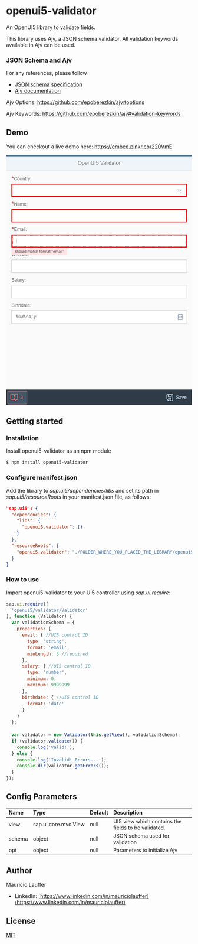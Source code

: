 # openui5-validator
An OpenUI5 library to validate fields.

This library uses Ajv, a JSON schema validator. All validation keywords available in Ajv can be used.

### JSON Schema and Ajv

For any references, please follow

- [JSON schema specification](http://json-schema.org/)
- [Ajv documentation](https://github.com/epoberezkin/ajv)

Ajv Options: https://github.com/epoberezkin/ajv#options

Ajv Keywords: https://github.com/epoberezkin/ajv#validation-keywords


## Demo
You can checkout a live demo here: https://embed.plnkr.co/220VmE

[<img src="openui5-validator.png">](https://raw.githubusercontent.com/mauriciolauffer/openui5-password/master/openui5-validator.png)


## Getting started

### Installation
Install openui5-validator as an npm module
```sh
$ npm install openui5-validator
```

### Configure manifest.json
Add the library to *sap.ui5/dependencies/libs* and set its path in *sap.ui5/resourceRoots* in your manifest.json file, as follows:

```json
"sap.ui5": {
  "dependencies": {
    "libs": {
      "openui5.validator": {}
    }
  },
  "resourceRoots": {
    "openui5.validator": "./FOLDER_WHERE_YOU_PLACED_THE_LIBRARY/openui5/validator/"
  }
}
```

### How to use
Import openui5-validator to your UI5 controller using *sap.ui.require*:

```javascript
sap.ui.require([
  'openui5/validator/Validator'
], function (Validator) {
  var validationSchema = {
    properties: {
      email: { //UI5 control ID
        type: 'string',
        format: 'email',
        minLength: 3 //required
      },
      salary: { //UI5 control ID
        type: 'number',
        minimum: 0,
        maximum: 9999999
      },
      birthdate: { //UI5 control ID
        format: 'date'
      }
    }
  };
  
  var validator = new Validator(this.getView(), validationSchema);
  if (validator.validate()) {
    console.log('Valid!');
  } else {
    console.log('Invalid! Errors...');
    console.dir(validator.getErrors());
  }
});
```

## Config Parameters
| Name | Type | Default| Description
| :---- | :------------------- | :---- | :---------  |
| view | sap.ui.core.mvc.View | null | UI5 view which contains the fields to be validated.
| schema | object | null | JSON schema used for validation
| opt | object | null | Parameters to initialize Ajv

## Author
Mauricio Lauffer

 - LinkedIn: [https://www.linkedin.com/in/mauriciolauffer](https://www.linkedin.com/in/mauriciolauffer)

## License
[MIT](LICENSE)
